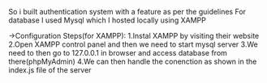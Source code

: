 So i built authentication system with a feature as per the guidelines
For database I used Mysql which I hosted locally using XAMPP

->Configuration Steps(for XAMPP):
1.Instal XAMPP by visiting their website
2.Open XAMPP control panel and then we need to start mysql server
3.We need to then go to 127.0.0.1 in browser and access database from there(phpMyAdmin)
4.We can then handle the conenction as shown in the index.js file of the server
